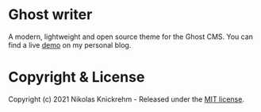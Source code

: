 # Ghost writer

A modern, lightweight and open source theme for the Ghost CMS. You can find a live [demo](https://nikolas-knickrehm.ghost.io/) on my personal blog.

# Copyright & License

Copyright (c) 2021 Nikolas Knickrehm - Released under the [MIT license](LICENSE).
